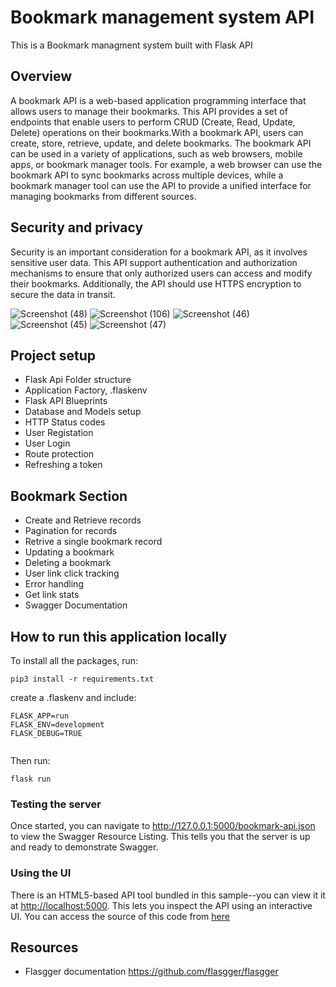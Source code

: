 #   Bookmark management system API

This is a Bookmark managment system built with Flask API

## Overview
A bookmark API is a web-based application programming interface that allows users to manage their bookmarks. This API provides a set of endpoints that enable users to perform CRUD (Create, Read, Update, Delete) operations on their bookmarks.With a bookmark API, users can create, store, retrieve, update, and delete bookmarks.
The bookmark API can be used in a variety of applications, such as web browsers, mobile apps, or bookmark manager tools. For example, a web browser can use the bookmark API to sync bookmarks across multiple devices, while a bookmark manager tool can use the API to provide a unified interface for managing bookmarks from different sources.

## Security and privacy
Security is an important consideration for a bookmark API, as it involves sensitive user data. This API support authentication and authorization mechanisms to ensure that only authorized users can access and modify their bookmarks. Additionally, the API should use HTTPS encryption to secure the data in transit.

![Screenshot (48)](https://user-images.githubusercontent.com/63925047/232069081-c2fb33b2-e857-4325-9500-18bc7627d786.png)
![Screenshot (106)](https://user-images.githubusercontent.com/63925047/210275145-caad10ad-913d-448e-9927-9dfcaeb09673.png)
![Screenshot (46)](https://user-images.githubusercontent.com/63925047/232069067-ddbbeec3-3db7-4f22-8487-df34d0974438.png)
![Screenshot (45)](https://user-images.githubusercontent.com/63925047/232069056-f811d576-bb8d-427d-9404-4e825c048562.png)
![Screenshot (47)](https://user-images.githubusercontent.com/63925047/232069076-d3c706f4-5511-44db-b6ee-5bc8b5416817.png)


## Project setup
- Flask Api Folder structure
- Application Factory, .flaskenv
- Flask API Blueprints
- Database and Models setup
- HTTP Status codes
- User Registation
- User Login
- Route protection
- Refreshing a token

## Bookmark Section
- Create and Retrieve records
- Pagination for records
- Retrive a single bookmark record
- Updating a bookmark
- Deleting a bookmark 
- User link click tracking
- Error handling 
- Get link stats
- Swagger Documentation

## How to run this application locally

To install all the packages, run:

```
pip3 install -r requirements.txt

```

create a .flaskenv and include:

```
FLASK_APP=run
FLASK_ENV=development
FLASK_DEBUG=TRUE


```

Then run:

```
flask run

```
### Testing the server
Once started, you can navigate to 
http://127.0.0.1:5000/bookmark-api.json to view the Swagger Resource Listing.
This tells you that the server is up and ready to demonstrate Swagger.
### Using the UI
There is an HTML5-based API tool bundled in this sample--you can view it it at [http://localhost:5000](http://localhost:8080). This lets you inspect the API using an interactive UI.  You can access the source of this code from [here](https://github.com/swagger-api/swagger-ui)
​
## Resources
-   Flasgger documentation
https://github.com/flasgger/flasgger

